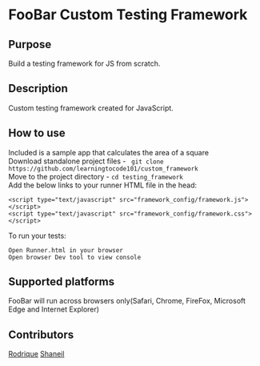 # FooBar Custom Testing Framework

## Purpose
Build a testing framework for JS from scratch.

## Description
Custom testing framework created for JavaScript.

## How to use
Included is a sample app that calculates the area of a square   
Download standalone project files - ``` git clone https://github.com/learningtocode101/custom_framework```  
Move to the project directory - ```cd testing_framework```  
Add the below links to your runner HTML file in the head:    

```
<script type="text/javascript" src="framework_config/framework.js"></script>
<script type="text/javascript" src="framework_config/framework.css"></script>
```  
To run your tests:
```
Open Runner.html in your browser  
Open browser Dev tool to view console
```
## Supported platforms
FooBar will run across browsers only(Safari, Chrome, FireFox, Microsoft Edge and Internet Explorer)

## Contributors
[Rodrique](https://github.com/Rodrigue-K)
[Shaneil](https://github.com/learningtocode101)
